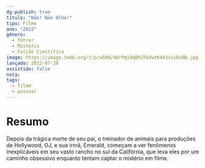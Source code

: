 ```yaml
---
dg-publish: true
titulo: "Não! Não Olhe!"
tipo: Filme
ano: "2022"
gênero:
  - Terror
  - Mistério
  - Ficção Científica
image: https://image.tmdb.org/t/p/w500/4UrPqi9qBhZFoVwtK443vviKz8B.jpg
lançado: 2022-07-20
assistido: false
nota:
tags:
  - filme
  - pessoal
---
```

# Resumo
Depois da trágica morte de seu pai, o treinador de animais para produções de Hollywood, OJ, e sua irmã, Emerald, começam a ver fenômenos inexplicáveis em seu vasto rancho no sul da Califórnia, que leva eles por um caminho obsessivo enquanto tentam captar o mistério em filme.
